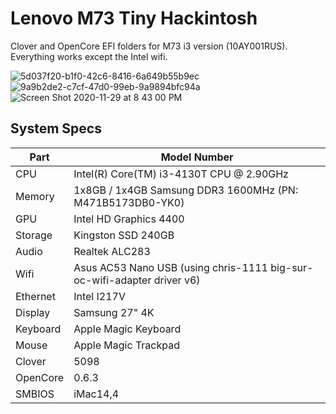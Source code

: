 # Lenovo M73 Tiny Hackintosh

Clover and OpenCore EFI folders for M73 i3 version (10AY001RUS). Everything works except the Intel wifi.

![5d037f20-b1f0-42c6-8416-6a649b55b9ec](https://user-images.githubusercontent.com/849044/82004638-46d58000-9618-11ea-830b-aca33298657d.jpg)
![9a9b2de2-c7cf-47d0-99eb-9a9894bfc94a](https://user-images.githubusercontent.com/849044/82004641-49d07080-9618-11ea-9526-e21acc495a6c.jpg)
![Screen Shot 2020-11-29 at 8 43 00 PM](https://user-images.githubusercontent.com/849044/100569776-e8a27e80-3283-11eb-8871-eb973bb3fcd0.png)

## System Specs

| Part | Model Number
| --- | ---
| CPU | Intel(R) Core(TM) i3-4130T CPU @ 2.90GHz
| Memory | 1x8GB / 1x4GB Samsung DDR3 1600MHz (PN: M471B5173DB0-YK0)
| GPU | Intel HD Graphics 4400
| Storage | Kingston SSD 240GB
| Audio | Realtek ALC283
| Wifi | Asus AC53 Nano USB (using chris-1111 big-sur-oc-wifi-adapter driver v6)
| Ethernet | Intel I217V
| Display | Samsung 27" 4K
| Keyboard | Apple Magic Keyboard
| Mouse | Apple Magic Trackpad
| Clover | 5098
| OpenCore | 0.6.3
| SMBIOS | iMac14,4
